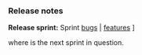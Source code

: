 ### Release notes
<!-- Please add your release notes in the following format:
- My change description (#PR)
-->

**Release sprint:** Sprint <successiveSprint>
[bugs](https://github.com/Azure/azure-functions-host/issues?q=is%3Aissue+milestone%3A%22Functions+Sprint+<successiveSprint>%22+label%3Abug+is%3Aclosed) | [features](https://github.com/Azure/azure-functions-host/issues?q=is%3Aissue+milestone%3A%22Functions+Sprint+<successiveSprint>%22+label%3Afeature+is%3Aclosed) ]
  
 where <successiveSprint> is the next sprint in question.
